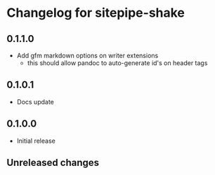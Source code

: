 # Changelog for sitepipe-shake

## 0.1.1.0
- Add gfm markdown options on writer extensions
    - this should allow pandoc to auto-generate id's on header tags

## 0.1.0.1
- Docs update

## 0.1.0.0
- Initial release

## Unreleased changes
